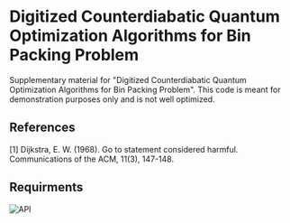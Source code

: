 # Digitized Counterdiabatic Quantum Optimization Algorithms for Bin Packing Problem

Supplementary material for "Digitized Counterdiabatic Quantum Optimization Algorithms for Bin Packing Problem". This code is meant for demonstration purposes only and is not well optimized.

## References
<a id="1">[1]</a> 
Dijkstra, E. W. (1968). 
Go to statement considered harmful. 
Communications of the ACM, 11(3), 147-148.

## Requirments
![API](https://img.shields.io/badge/API-MindQuantum-red)
